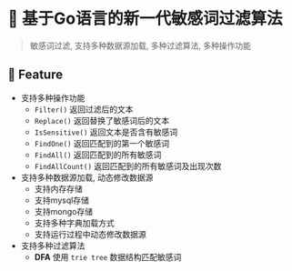 # 🚫 基于Go语言的新一代敏感词过滤算法

> 敏感词过滤, 支持多种数据源加载, 多种过滤算法, 多种操作功能

## 🌟 Feature

- 支持多种操作功能
    - `Filter()` 返回过滤后的文本
    - `Replace()` 返回替换了敏感词后的文本
    - `IsSensitive()` 返回文本是否含有敏感词
    - `FindOne()` 返回匹配到的第一个敏感词
    - `FindAll()` 返回匹配到的所有敏感词
    - `FindAllCount()` 返回匹配到的所有敏感词及出现次数
- 支持多种数据源加载, 动态修改数据源
    - 支持内存存储
    - 支持mysql存储
    - 支持mongo存储
    - 支持多种字典加载方式
    - 支持运行过程中动态修改数据源
- 支持多种过滤算法
    - **DFA** 使用 `trie tree` 数据结构匹配敏感词
